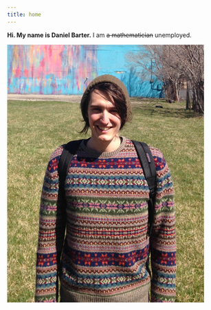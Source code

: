 ```yaml
---
title: home
---
```


**Hi. My name is Daniel Barter.** I am <s>a mathematician</s> unemployed.

![](img/me_lowres.jpg)
